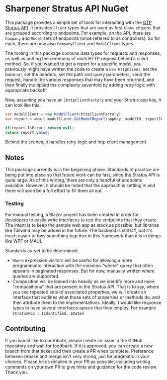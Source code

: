 # Sharpener Stratus API NuGet

This package provides a simple set of tools for interacting with
the [GTP Stratus API](https://api.gtpstratus.com/index.html). It provides `Client` types that are used as first class
citizens that are grouped according to endpoints. For example, on the API, there are `Company` and `Model` sets of
endpoints (once referred to as controllers). So for each, there are now also `CompanyClient` and `ModelClient` types.

The tooling in this package contains data types for requests and responses, as well as putting the ceremony of each HTTP
request behind a client method. So, if you wanted to get a report for a specific model, you previously might have
written the code to create a `new HttpClient`, set the base url, set the headers, set the path and query parameters,
send the request, handle the various responses that may have been returned, and then finally multiplied the complexity
sevenfold by adding retry logic with appropriate backoff.

Now, assuming you have an `IHttpClientFactory` and your Stratus app key, it can look like this.

```csharp
var modelClient = new ModelClient(httpClientFactory);
var report = await modelClient.GetModelReport(appKey, modelId, reportId);

if(report.IsError) return null;
return report.Value;
```

Behind the scenes, it handles retry logic and http client management.

## Notes

This package currently is in the beginning phase. Standards of practice are being put into place so that future work can
be fast, since the Stratus API is quite large. As of this writing, there are only a handful of endpoints available.
However, it should be noted that the approach is settling in and there will soon be a full effort to fill them all out.

### Testing

For manual testing, a Blazor project has been created in order for developers to easily write interfaces to test the
endpoints that they create. The intent is to keep the sample web app as stock as possible, but libraries like Tailwind
may be added in the future. The backend is still C#, but it's much easier to toss something together in this framework
than it is in things like WPF or MAUI.

Standards as-yet to be determined:

- `Where` expression visitors will be useful for allowing a more programmatic interaction with the common "where" query
  that often appears in paginated responses. But for now, manually written where queries are supported.
- Composition will be leaned into heavily as we identify more and more "compositions" that are present in the Stratus
  API. That is to say, where you see repeated sets of associated properties, we will create an interface that outlines
  what those sets of properties or methods do, and then attribute them to the implementations. Ideally, I would like
  response types to have several interfaces apiece that they employ. For example
  `StratusFoo : IIdentified, IDated`

## Contributing

If you would like to contribute, please create an issue in the GitHub repository and wait for feedback. If it is
approved, you can create a new branch from that ticket and then create a PR when complete. Preference between rebase and
merge isn't very strong, just be pragmatic in your choices. Please be as detailed in your PR as possible, including
writing comments on your own PR to give hints and guidance for the code review. Thank you.

